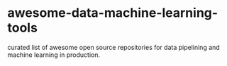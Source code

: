 # awesome-data-machine-learning-tools
curated list of awesome open source repositories for data pipelining and machine learning in production. 
